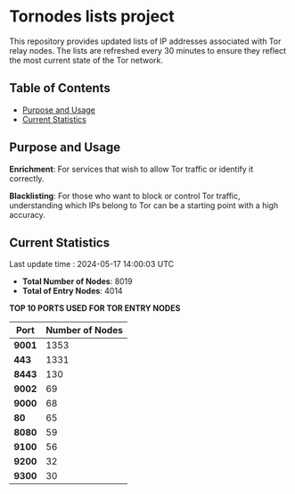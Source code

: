 # Tornodes lists project

This repository provides updated lists of IP addresses associated with Tor relay nodes. The lists are refreshed every 30 minutes to ensure they reflect the most current state of the Tor network.

## Table of Contents

- [Purpose and Usage](#purpose-and-usage)
- [Current Statistics](#current-statistics)


## Purpose and Usage

**Enrichment**: For services that wish to allow Tor traffic or identify it correctly.

**Blacklisting**: For those who want to block or control Tor traffic, understanding which IPs belong to Tor can be a starting point with a high accuracy.

## Current Statistics

Last update time : 2024-05-17 14:00:03 UTC

- **Total Number of Nodes**: 8019
- **Total of Entry Nodes**: 4014

**TOP 10 PORTS USED FOR TOR ENTRY NODES**

| **Port** | **Number of Nodes** |
|------|-----------------|
| **9001**   | 1353  |
| **443**   | 1331  |
| **8443**   | 130  |
| **9002**   | 69  |
| **9000**   | 68  |
| **80**   | 65  |
| **8080**   | 59  |
| **9100**   | 56  |
| **9200**   | 32  |
| **9300**   | 30  |

